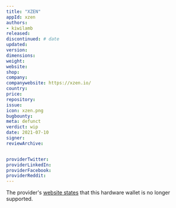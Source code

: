 ```yaml
---
title: "XZEN"
appId: xzen
authors:
- kiwilamb
released: 
discontinued: # date
updated:
version:
dimensions: 
weight: 
website: 
shop: 
company: 
companywebsite: https://xzen.io/
country: 
price: 
repository: 
issue:
icon: xzen.png
bugbounty:
meta: defunct
verdict: wip
date: 2021-07-10
signer:
reviewArchive:


providerTwitter: 
providerLinkedIn: 
providerFacebook: 
providerReddit: 
---
```


The provider's [website states](https://xzen.io/) that this hardware wallet is no longer supported.